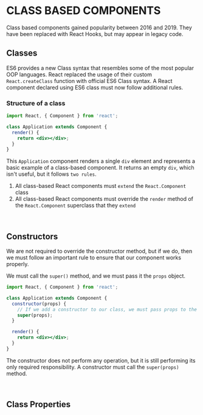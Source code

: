 # CLASS BASED COMPONENTS

Class based components gained popularity between 2016 and 2019. They have been replaced with React Hooks, but may appear in legacy code.

## Classes

ES6 provides a new Class syntax that resembles some of the most popular OOP languages. React replaced the usage of their custom `React.createClass` function with official ES6 Class syntax. A React component declared using ES6 class must now follow additional rules.

### Structure of a class

```jsx
import React, { Component } from 'react';

class Application extends Component {
  render() {
    return <div></div>;
  }
}
```

This `Application` component renders a single `div` element and represents a basic example of a class-based component. It returns an empty `div`, which isn't useful, but it follows `two rules`.

1. All class-based React components must `extend` the `React.Component` class
2. All class-based React components must override the `render` method of the `React.Component` superclass that they `extend`

<br>

## Constructors

We are not required to override the constructor method, but if we do, then we must follow an important rule to ensure that our component works properly.

We must call the `super()` method, and we must pass it the `props` object.

```jsx
import React, { Component } from 'react';

class Application extends Component {
  constructor(props) {
    // If we add a constructor to our class, we must pass props to the super class
    super(props);
  }

  render() {
    return <div></div>;
  }
}
```

The constructor does not perform any operation, but it is still performing its only required responsibility. A constructor must call the `super(props)` method.

<br>

## Class Properties
